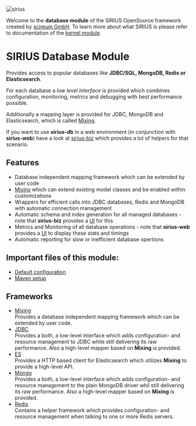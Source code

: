 ![sirius](https://raw.githubusercontent.com/scireum/sirius-kernel/master/docs/sirius.jpg)

Welcome to the **database module** of the SIRIUS OpenSource framework created by [scireum GmbH](https://www.scireum.de). 
To learn more about what SIRIUS is please refer to documentation of the [kernel module](https://github.com/scireum/sirius-kernel).

# SIRIUS Database Module

Provides access to popular databases like **JDBC/SQL, MongoDB, Redis or Elasticsearch**.

For each database a *low level interface* is provided which combines configuration, monitoring,
metrics and debugging with best performance possible.

Additionally a mapping layer is provided for JDBC, MongoDB and Elasticsearch, which is called 
[Mixing](src/main/java/sirius/db/mixing).

If you want to use **sirius-db** in a web environment (in conjunction with **sirius-web**) have a look
at [sirius-biz](https://github.com/scireum/sirius-biz) which provides a lot of helpers for that scenario.

## Features

* Database independent mapping framework which can be extended by user code
* [Mixins](src/main/java/sirius/db/mixing) which can extend existing model classes and be enabled within customizations
* Wrappers for efficient calls into JDBC databases, Redis and MongoDB with automatic connection management
* Automatic schema and index generation for all managed databases - note that **sirius-biz** provides a
  [UI](https://github.com/scireum/sirius-biz/tree/master/src/main/java/sirius/biz/jdbc) for this
* Metrics and Monitoring of all database operations - note that **sirius-web** provides a 
  [UI](https://github.com/scireum/sirius-web/tree/master/src/main/java/sirius/web/health) to display these stats 
  and timings
* Automatic reporting for slow or inefficient database opertions 

## Important files of this module: 

* [Default configuration](src/main/resources/component-db.conf)
* [Maven setup](pom.xml)

## Frameworks

* [Mixing](src/main/java/sirius/db/mixing)\
Provides a database independent mapping framework which can be extended by user code.
* [JDBC](src/main/java/sirius/db/jdbc)\
Provides a both, a low-level interface which adds configuration- and resource management to JDBC while still
delivering its raw performance. Also a high-level mapper based on **Mixing** is provided.
* [ES](src/main/java/sirius/db/es)\
Provides a HTTP based client for Elasticsearch which utilizes **Mixing** to provide a high-level API.
* [Mongo](src/main/java/sirius/db/mongo)\
Provides a both, a low-level interface which adds configuration- and resource management to the plain MongoDB driver whil still
delivering its raw performance. Also a high-level mapper based on **Mixing** is provided.
* [Redis](src/main/java/sirius/db/redis)\
Contains a helper framework which provides configuration- and resource management when talking to one or more Redis servers.
